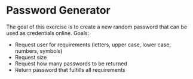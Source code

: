 # Password Generator

The goal of this exercise is to create a new random password that can be used as credentials online.
Goals:
* Request user for requirements (letters, upper case, lower case, numbers, symbols)
* Request size
* Request how many passwords to be returned
* Return password that fulfills all requirements
